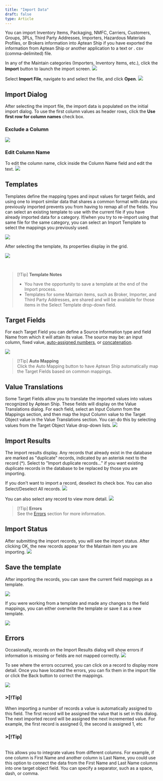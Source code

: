 ```yaml
---
title: "Import Data"
draft: false
type: Article
---
```


You can import Inventory Items, Packaging, NMFC, Carriers, Customers, Groups, 3PLs, Third Party Addresses, Importers, Hazardous Materials Profiles, or Brokers information into Aptean Ship if you have exported the information from Aptean Ship or another application to a text or . csv (comma-delimited) file.

In any of the Maintain categories (Importers, Inventory Items, etc.), click the **Import** button to launch the import screen.
![](assets/images/aptean-ship-import-1.png)

Select **Import File**, navigate to and select the file, and click **Open**.
![](assets/images/aptean-ship-import-2.png)
## Import Dialog


After selecting the import file, the import data is populated on the initial import dialog. To use the first column values as header rows, click the **Use first row for column names** check box.
### Exclude a Column


![](assets/images/importer-columnhead.png)
### Edit Column Name


To edit the column name, click inside the Column Name field and edit the text.
![](assets/images/importer-changehead.png)
## Templates


Templates define the mapping types and input values for target fields, and using one to import similar data that shares a common format with data you previously imported prevents you from having to remap all of the fields. You can select an existing template to use with the current file if you have already imported data for a category. If/when you try to re-import using that same file for the same category, you can select an Import Template to select the mappings you previously used.

![](assets/images/aptean-ship-import-3.png)

After selecting the template, its properties display in the grid.

![](assets/images/aptean-ship-import-5.png)

 

>[!Tip] **Template Notes** 
>* You have the opportunity to save a template at the end of the Import process.
>* Templates for some Maintain items, such as Broker, Importer, and Third Party Addresses, are shared and will be available for those items in the Select Template drop-down field.


## Target Fields


For each Target Field you can define a Source information type and field Name from which it will attain its value. The source may be: an input column, fixed value, [auto-assigned numbers](import-data.md#tip), or [concatenation](import-data.md#tip-1).

![](assets/images/aptean-ship-import-6.png)

>[!Tip] **Auto Mapping** <br>Click the Auto Mapping button to have Aptean Ship automatically map the Target Fields based on common mappings. 
## Value Translations


Some Target Fields allow you to translate the imported values into values recognized by Aptean Ship. These fields will display on the Value Translations dialog. For each field, select an Input Column from the Mappings section, and then map the Input Column value to the Target Object value in the Value Translations section. You can do this by selecting values from the Target Object Value drop-down lists.
![](assets/images/aptean-ship-import-7.png)
## Import Results


The import results display. Any records that already exist in the database are marked as "duplicate" records, indicated by an asterisk next to the record (*). Select to "Import duplicate records..." if you want existing duplicate records in the database to be replaced by those you are importing.

If you don't want to import a record, deselect its check box. You can also Select/Deselect All records.
![](assets/images/aptean-ship-import-8.png)

You can also select any record to view more detail.
![](assets/images/importer8.png)

>[!Tip] **Errors** <br>See the [Errors](http://ask.shipping.apteancloud.com/akb/import-data/#errors) section for more information.
## Import Status


After submitting the import records, you will see the import status. After clicking OK, the new records appear for the Maintain item you are importing.
![](assets/images/importer9.png)
## Save the template


After importing the records, you can save the current field mappings as a template.

![](assets/images/aptean-ship-import-4.png)

If you were working from a template and made any changes to the field mappings, you can either overwrite the template or save it as a new template.

![](assets/images/aptean-ship-import-9.png)
## Errors


Occasionally, records on the Import Results dialog will show errors if information is missing or fields are not mapped correctly.
![](assets/images/aptean-ship-import-10.png)

To see where the errors occurred, you can click on a record to display more detail. Once you have located the errors, you can fix them in the import file or click the Back button to correct the mappings.

![](assets/images/importer-error2.png)



### >[!Tip] <br>
When importing a number of records a value is automatically assigned to this field. The first record will be assigned the value that is set in this dialog. The next imported record will be assigned the next incremented value. For example, the first record is assigned 0, the second is assigned 1, etc

### >[!Tip] 
<br>This allows you to integrate values from different columns. For example, if one column is First Name and another column is Last Name, you could use this option to connect the data from the First Name and Last Name columns into one target object field. You can specify a separator, such as a space, dash, or comma.